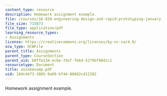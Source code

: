 ```yaml
---
content_type: resource
description: Homework assignment example.
file: /courses/16-810-engineering-design-and-rapid-prototyping-january-iap-2007/18dc447338859a09bf4488682cd12282_assnbexamp.pdf
file_size: 715873
file_type: application/pdf
learning_resource_types:
- Assignments
license: https://creativecommons.org/licenses/by-nc-sa/4.0/
ocw_type: OCWFile
parent_title: Assignments
parent_type: CourseSection
parent_uid: b0ffe134-ecbe-7daf-fb6d-5279bf90d1c1
resourcetype: Document
title: assnbexamp.pdf
uid: 18dc4473-3885-9a09-bf44-88682cd12282
---
```

Homework assignment example.